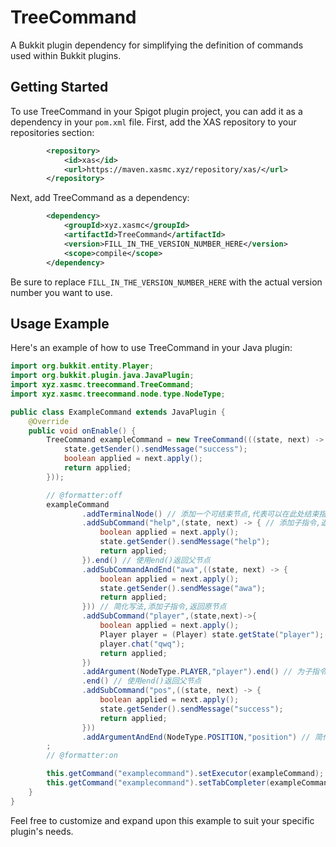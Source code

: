 # TreeCommand

A Bukkit plugin dependency for simplifying the definition of commands used within Bukkit plugins.

## Getting Started

To use TreeCommand in your Spigot plugin project, you can add it as a dependency in your `pom.xml` file. First, add the XAS repository to your repositories section:

```xml
        <repository>
            <id>xas</id>
            <url>https://maven.xasmc.xyz/repository/xas/</url>
        </repository>
```

Next, add TreeCommand as a dependency:

```xml
        <dependency>
            <groupId>xyz.xasmc</groupId>
            <artifactId>TreeCommand</artifactId>
            <version>FILL_IN_THE_VERSION_NUMBER_HERE</version>
            <scope>compile</scope>
        </dependency>
```

Be sure to replace `FILL_IN_THE_VERSION_NUMBER_HERE` with the actual version number you want to use.

## Usage Example

Here's an example of how to use TreeCommand in your Java plugin:

```java
import org.bukkit.entity.Player;
import org.bukkit.plugin.java.JavaPlugin;
import xyz.xasmc.treecommand.TreeCommand;
import xyz.xasmc.treecommand.node.type.NodeType;

public class ExampleCommand extends JavaPlugin {
    @Override
    public void onEnable() {
        TreeCommand exampleCommand = new TreeCommand(((state, next) -> {
            state.getSender().sendMessage("success");
            boolean applied = next.apply();
            return applied;
        }));

        // @formatter:off
        exampleCommand
                .addTerminalNode() // 添加一个可结束节点,代表可以在此处结束指令
                .addSubCommand("help",(state, next) -> { // 添加子指令,返回新建的子指令节点
                    boolean applied = next.apply();
                    state.getSender().sendMessage("help");
                    return applied;
                }).end() // 使用end()返回父节点
                .addSubCommandAndEnd("awa",((state, next) -> {
                    boolean applied = next.apply();
                    state.getSender().sendMessage("awa");
                    return applied;
                })) // 简化写法,添加子指令,返回原节点
                .addSubCommand("player",(state,next)->{
                    boolean applied = next.apply();
                    Player player = (Player) state.getState("player");
                    player.chat("qwq");
                    return applied;
                })
                .addArgument(NodeType.PLAYER,"player").end() // 为子指令添加参数;使用end()返回父节点
                .end() // 使用end()返回父节点
                .addSubCommand("pos",((state, next) -> {
                    boolean applied = next.apply();
                    state.getSender().sendMessage("success");
                    return applied;
                }))
                .addArgumentAndEnd(NodeType.POSITION,"position") // 简化写法,添加参数,返回源节点
        ;
        // @formatter:on

        this.getCommand("examplecommand").setExecutor(exampleCommand);
        this.getCommand("examplecommand").setTabCompleter(exampleCommand);
    }
}
```

Feel free to customize and expand upon this example to suit your specific plugin's needs.
